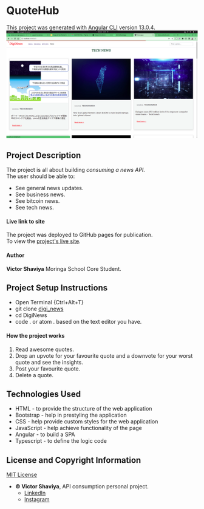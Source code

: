# QuoteHub

This project was generated with [Angular CLI](https://github.com/angular/angular-cli) version 13.0.4.     
![digi_news](https://github.com/ShaviyaVictor/digi_news/blob/main/src/assets/digi_news_screenshot.png)

## Project Description
The project is all about building *consuming a news API.*    
The user should be able to:   
* See general news updates.      
* See business news.      
* See bitcoin news.      
* See tech news.

#### Live link to site
The project was deployed to GitHub pages for publication.     
To view the [project's live site](#).

#### Author
**Victor Shaviya**
Moringa School Core Student.

## Project Setup Instructions
- Open Terminal {Ctrl+Alt+T}     
- git clone [digi_news](#)      
- cd DigiNews      
- code . or atom . based on the text editor you have.

#### How the project works
1. Read awesome quotes.
2. Drop an upvote for your favourite quote and a downvote for your worst quote and see the insights.
3. Post your favourite quote.
4. Delete a quote.

## Technologies Used
- HTML - to provide the structure of the web application
- Bootstrap - help in prestyling the application
- CSS - help provide custom styles for the web application
- JavaScript - help achieve functionality of the page
- Angular - to build a SPA
- Typescript - to define the logic code

## License and Copyright Information
[MIT License](https://github.com/ShaviyaVictor/digi_news/blob/main/LICENSE)
   
  
* **© Victor Shaviya**, API consumption personal project.        
    - [LinkedIn](https://www.linkedin.com/in/victor-shaviya-532ab0110/)          
    - [Instagram](https://www.instagram.com/ignition_reads/)

